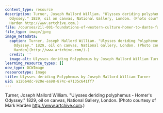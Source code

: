 ```yaml
---
content_type: resource
description: Turner, Joseph Mallord William. "Ulysses deriding polyphemus - Homer's
  Odyssey." 1829, oil on canvas, National Gallery, London. (Photo courtesy of Mark
  Harden http://www.artchive.com.)
file: /courses/21l-001-foundations-of-western-culture-homer-to-dante-fall-2008/a12664dc920eea98874ce7135c641ff7_21l-001f08-th.jpg
file_type: image/jpeg
image_metadata:
  caption: Turner, Joseph Mallord William. "Ulysses deriding Polyphemus - Homer's
    Odyssey." 1829, oil on canvas, National Gallery, London. (Photo courtesy of [Mark
    Harden](http://www.artchive.com/).)
  credit: ''
  image-alt: Ulysses deriding Polyphemus by Joseph Mallord William Turner.
learning_resource_types: []
ocw_type: OCWImage
resourcetype: Image
title: Ulysses deriding Polyphemus by Joseph Mallord William Turner
uid: a12664dc-920e-ea98-874c-e7135c641ff7
---
```

Turner, Joseph Mallord William. "Ulysses deriding polyphemus - Homer's Odyssey." 1829, oil on canvas, National Gallery, London. (Photo courtesy of Mark Harden http://www.artchive.com.)

